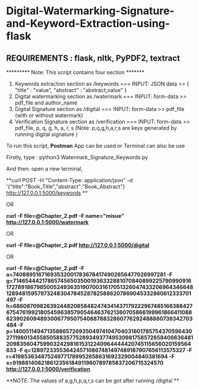 
# Digital-Watermarking-Signature-and-Keyword-Extraction-using-flask

## REQUIREMENTS : flask, nltk, PyPDF2, textract

 ********* Note: This script contains four section *******

 1. Keywords extraction section as /keywords === INPUT: JSON data >> { "title" : "value", "abstract" : "abstract_value" }
 2. Digital watermarking section as /watermark === INPUT: form-data >> pdf_file and author_name
 3. Digital Signature section as /digital  === INPUT:  form-data >> pdf_file (with or without watermark)
 4. Verification Signature section as /verification === INPUT: form-data >> pdf_file, p, q, g, h, a, r, s (Note: p,q,g,h,a,r,s are keys generated by running digital signature )

To run this script, **Postman** App can be used or Terminal can also be use

Firstly, 
type : python3 Watermark_Signature_Keywords.py

And then: open a new terminal,

 **curl POST -H "Content-Type: application/json" -d '{"title":"Book_Title","abstract":"Book_Abstract"} http://127.0.0.1:5000/keywords **

OR

**curl  -F file=@Chapter_2.pdf -F name="misue" http://127.0.0.1:5000/watermark**

OR

**curl  -F file=@Chapter_2.pdf http://127.0.0.1:5000/digital**

OR 

**curl  -F file=@Chapter_2.pdf -F a=740889516716935320017836784174902656477026997281 -F g=71465444217865745650350019363328810708408992257909909161727891867985005249363519070031617051326047433206964346648128948159579732483047845287825886207869045332860612333701497 -F h=6860870982639244820858482474341437179222967485166388427675476199218054596385790546463762136070586619996186641108862390260948930067795075408878832860776292488860739342703484 -F p=140051149471358865726935049741047040316017857543705964302711980134558505883577528934937749530981758572658406636481209835604759903242981615312240964444420745115656020159564633 -F q=1289723355364245710867481497489187907656113575327 -F r=419853634875249771789952658631692329004840381694 -F s=919881408218612356184911960789785837206715324570  http://127.0.0.1:5000/verification**


**NOTE: The values of a,g,h,p,q,r,s can be got after running /digital **
